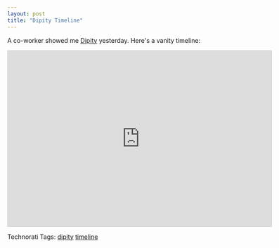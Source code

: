 ```yaml
---
layout: post
title: "Dipity Timeline"
---
```


<p>A co-worker showed me <a href="http://www.dipity.com" target="_blank">Dipity</a> yesterday.  Here's a vanity timeline:</p>
  
<p> </p>
  <iframe width="600" height="400" src="http://www.dipity.com/user/kindohm/timeline/Hods/embed_tl" style="border:1px solid #CCC;"></iframe>  
<p> </p>
  
<div class="tags" id="scid:0767317B-992E-4b12-91E0-4F059A8CECA8:00a3711a-ba24-4443-aa9d-9021b66fe7c9">Technorati Tags: <a target="_blank" href="http://technorati.com/tags/dipity" rel="tag">dipity</a> <a target="_blank" href="http://technorati.com/tags/timeline" rel="tag">timeline</a></div> 
